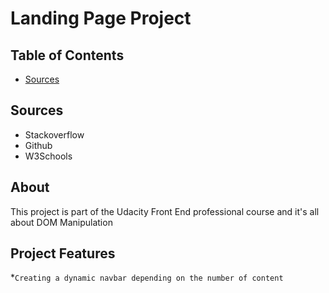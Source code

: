 # Landing Page Project

## Table of Contents

* [Sources](#sources)

## Sources

* Stackoverflow
* Github
* W3Schools

## About 

This project is part of the Udacity Front End professional course and it's all about DOM Manipulation

## Project Features

*`Creating a dynamic navbar depending on the number of content`
